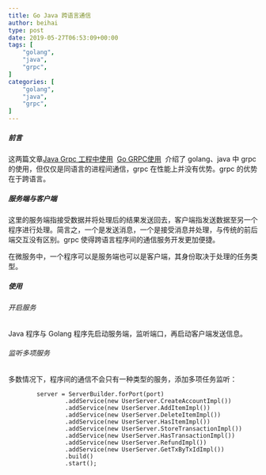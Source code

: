 ```yaml
---
title: Go Java 跨语言通信
author: beihai
type: post
date: 2019-05-27T06:53:09+00:00
tags: [
    "golang",
    "java",
    "grpc",
]
categories: [
    "golang",
    "java",
    "grpc",
]
---
```

##### 前言

这两篇文章[Java Grpc 工程中使用][1]  [Go GRPC使用][1]  介绍了 golang、java 中 grpc 的使用，但仅仅是同语言的进程间通信，grpc 在性能上并没有优势。grpc 的优势在于跨语言。

##### 服务端与客户端

这里的服务端指接受数据并将处理后的结果发送回去，客户端指发送数据至另一个程序进行处理。简言之，一个是发送消息，一个是接受消息并处理，与传统的前后端交互没有区别。grpc 使得跨语言程序间的通信服务开发更加便捷。
  
在微服务中，一个程序可以是服务端也可以是客户端，其身份取决于处理的任务类型。

##### 使用

###### 开启服务

Java 程序与 Golang 程序先启动服务端，监听端口，再启动客户端发送信息。

###### 监听多项服务

多数情况下，程序间的通信不会只有一种类型的服务，添加多项任务监听：

<pre class="pure-highlightjs"><code class="null">        server = ServerBuilder.forPort(port)
                .addService(new UserServer.CreateAccountImpl())
                .addService(new UserServer.AddItemImpl())
                .addService(new UserServer.DeleteItemImpl())
                .addService(new UserServer.HasItemImpl())
                .addService(new UserServer.StoreTransactionImpl())
                .addService(new UserServer.HasTransactionImpl())
                .addService(new UserServer.RefundImpl())
                .addService(new UserServer.GetTxByTxIdImpl())
                .build()
                .start();</code></pre>

&nbsp;

 [1]: https://www.wingsxdu.com/?p=1204